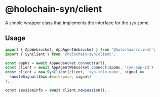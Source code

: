 # @holochain-syn/client

A simple wrapper class that implements the interface for the `syn` zome.

## Usage

```js
import { AppWebsocket, AppAgentWebsocket } from '@holochain/client';
import { SynClient } from '@holochain-syn/client';

const appWs = await AppWebsocket.connect(url);
const client = await AppAgentWebsocket.connect(appWs, 'syn-app-id')
const client = new SynClient(client, 'syn-role-name', signal =>
  handleSignal(this.#workspace, signal)
);

const sessionInfo = await client.newSession();
```
